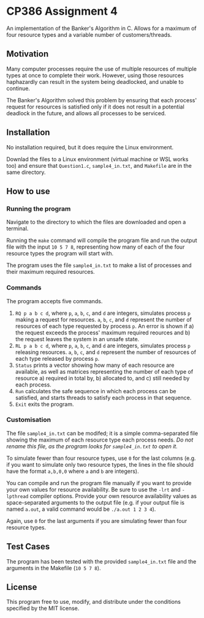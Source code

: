 # CP386 Assignment 4

An implementation of the Banker's Algorithm in C. Allows for a maximum of four resource types and a variable number of customers/threads.

## Motivation

Many computer processes require the use of multiple resources of multiple types at once to complete their work. However, using those resources haphazardly can result in the system being deadlocked, and unable to continue.

The Banker's Algorithm solved this problem by ensuring that each process' request for resources is satisfied only if it does not result in a potential deadlock in the future, and allows all processes to be serviced.

## Installation

No installation required, but it does require the Linux environment.

Downlad the files to a Linux environment (virtual machine or WSL works too) and ensure that `Question1.c`, `sample4_in.txt`, and `Makefile` are in the same directory.

## How to use

### Running the program

Navigate to the directory to which the files are downloaded and open a terminal.

Running the `make` command will compile the program file and run the output file with the input `10 5 7 8`, representing how many of each of the four resource types the program will start with.

The program uses the file `sample4_in.txt` to make a list of processes and their maximum required resources.

### Commands

The program accepts five commands.

1. `RQ p a b c d`, where `p`, `a`, `b`, `c`, and `d` are integers, simulates process `p` making a request for resources. `a`, `b`, `c`, and `d` represent the number of resources of each type requested by process `p`. An error is shown if a) the request exceeds the process' maximum required reources and b) the request leaves the system in an unsafe state.
2. `RL p a b c d`, where `p`, `a`, `b`, `c`, and `d` are integers, simulates process `p` releasing resources. `a`, `b`, `c`, and `d` represent the number of resources of each type released by process `p`.
3. `Status` prints a vector showing how many of each resource are available, as well as matrices representing the number of each type of resource a) required in total by, b) allocated to, and c) still needed by each process.
4. `Run` calculates the safe sequence in which each process can be satisfied, and starts threads to satisfy each process in that sequence.
5. `Exit` exits the program.

### Customisation

The file `sample4_in.txt` can be modifed; it is a simple comma-separated file showing the maximum of each resource type each process needs. *Do not rename this file, as the program looks for `sample4_in.txt` to open it.*

To simulate fewer than four resource types, use `0` for the last columns (e.g. if you want to simulate only two resource types, the lines in the file should have the format `a,b,0,0` where `a` and `b` are integers).

You can compile and run the program file manually if you want to provide your own values for resource availability. Be sure to use the `-lrt` and `-lpthread` compiler options. Provide your own resource availability values as space-separated arguments to the output file (e.g. if your output file is named `a.out`, a valid command would be `./a.out 1 2 3 4`).

Again, use `0` for the last arguments if you are simulating fewer than four resource types.

## Test Cases

The program has been tested with the provided `sample4_in.txt` file and the arguments in the Makefile (`10 5 7 8`).

## License

This program free to use, modify, and distribute under the conditions specified by the MIT license.